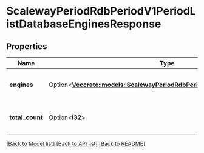 # ScalewayPeriodRdbPeriodV1PeriodListDatabaseEnginesResponse

## Properties

Name | Type | Description | Notes
------------ | ------------- | ------------- | -------------
**engines** | Option<[**Vec<crate::models::ScalewayPeriodRdbPeriodV1PeriodDatabaseEngine>**](scaleway.rdb.v1.DatabaseEngine.md)> | List of the available database engines | [optional]
**total_count** | Option<**i32**> | Total count of database engines available | [optional]

[[Back to Model list]](../README.md#documentation-for-models) [[Back to API list]](../README.md#documentation-for-api-endpoints) [[Back to README]](../README.md)


